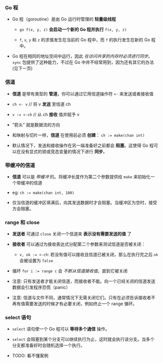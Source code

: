 ### Go 程
* Go 程（goroutine）是由 Go 运行时管理的 __轻量级线程__
    * `go f(x, y, z)` __会启动一个新的 Go 程并执行__ `f(x, y, z)`

    * `f`, `x`, `y` 和 `z` 的求值发生在当前的 Go 程中，而 `f` 的执行发生在新的 Go 程中。

* Go 程在相同的地址空间中运行，因此 _在访问共享的内存时必须进行同步_。`sync` 包提供了这种能力，不过在 Go 中并不经常用到，因为还有其它的办法 (见下一页)


### 信道
* __信道__ 是带有类型的 __管道__，你可以通过它用信道操作符 `<-` 来发送或者接收值

* `ch <- v`    // 将 v __发送__ 至信道 ch

* `v := <-ch`  // 从 ch __接收__ 值并赋予 v

* "箭头" 就是数据流的方向

* 和映射与切片一样，__信道__ 在使用前必须 __创建__： `ch := make(chan int)`

* 默认情况下，发送和接收操作在另一端准备好之前都会 __阻塞__。这使得 Go 程可以在没有显式的锁或竞态变量的情况下进行 __同步__。


### 带缓冲的信道
* __信道__ 可以是 _带缓冲_ 的。将缓冲长度作为第二个参数提供给 `make` 来初始化一个带缓冲的信道

* eg: `ch := make(chan int, 100)`

* 仅当信道的缓冲区填满后，向其发送数据时才会阻塞。当缓冲区为空时，接受方会阻塞。


### range 和 close
* __发送者__ 可通过 `close` 关闭一个信道来 __表示没有需要发送的值__ 了

* __接收者__ 可以通过为接收表达式分配第二个参数来测试信道是否被关闭：
    * `v, ok := <-ch`: 若没有值可以接收且信道已被关闭，那么在执行完之后 `ok` 会被设置为 `false`

* 循环 `for i := range c` 会 _不断从信道接收值_，直到它被关闭

* 注意: 只有发送者才能关闭信道，而接收者不能。向一个已经关闭的信道发送数据会引发程序恐慌（panic）
 
* 注意: 信道与文件不同，通常情况下无需关闭它们。只有在必须告诉接收者不再有值需要发送的时候才有必要关闭，例如终止一个 range 循环。


### select 语句
* `select` 语句使一个 Go 程可以 __等待多个通信__ 操作。

* `select` 会阻塞到某个分支可以继续执行为止，这时就会执行该分支。当多个分支都准备好时会随机选择一个执行。

* TODO: 看不懂案例
